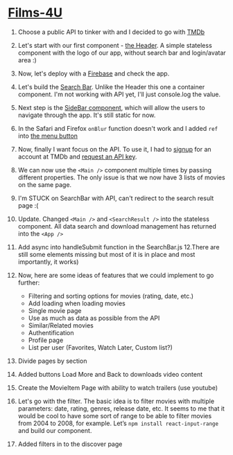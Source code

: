 # [Films-4U](https://films-4u.firebaseapp.com)

1. Choose a public API to tinker with and I decided to go with [TMDb](https://www.themoviedb.org/documentation/api)
2. Let's start with our first component - [the Header](https://github.com/MarinaKam/films-4u/commit/a22f99f0fc1160a3b91b0a6f4201c4094585c3ed). A simple stateless component with the logo of our app, without search bar and login/avatar area :)
3. Now, let's deploy with a [Firebase](https://firebase.google.com/?authuser=0) and check the app.
4. Let's build the [Search Bar](https://github.com/MarinaKam/films-4u/commit/5148c5341960d7117b0d1f96a37a2302a0f27938). Unlike the Header this one a container component. I'm not working with API yet, I'll just console.log the value.
5. Next step is the [SideBar component](https://github.com/MarinaKam/films-4u/commit/72e6ff251a23e7fc082a171a8db45f9a2cba80ae), which will allow the users to navigate through the app. It's still static for now.
6. In the Safari and Firefox `onBlur` function doesn't work and I added ``ref`` into [the menu button](https://github.com/MarinaKam/films-4u/commit/dbbe167f8eeeb17fd72a2f26faedcee61df05850)
7. Now, finally I want focus on the API. To use it, I had to [signup](https://www.themoviedb.org/account/signup) for an account
   at TMDb and [request an API key](https://developers.themoviedb.org/3/getting-started/introduction).
    
8. We can now use the `<Main />` component multiple times by passing different properties. The only issue is that we now have 3 lists of movies on the same page.
9. I'm STUCK on SearchBar with API, can't redirect to the search result page :(
10. Update. Changed `<Main />` and `<SearchResult />` into the stateless component. All data search and download management has returned into the `<App />`
11. Add async into handleSubmit function in the SearchBar.js 
12.There are still some elements missing but most of it is in place and most importantly, it works)
13. Now, here are some ideas of features that we could implement to go further:
    * Filtering and sorting options for movies (rating, date, etc.)
    * Add loading when loading movies
    * Single movie page
    * Use as much as data as possible from the API
    * Similar/Related movies
    * Authentification
    * Profile page
    * List per user (Favorites, Watch Later, Custom list?)
    
14. Divide pages by section
15. Added buttons Load More and Back to downloads video content 
16. Create the MovieItem Page with ability to watch trailers (use youtube)
17. Let's go with the filter. The basic idea is to filter movies with multiple parameters: date, rating, genres, 
    release date, etc. It seems to me that it would be cool to have some sort of range to be able to filter movies 
    from 2004 to 2008, for example. Let’s `npm install react-input-range` and build our <Filters /> component.
18. Added filters in to the discover page


   